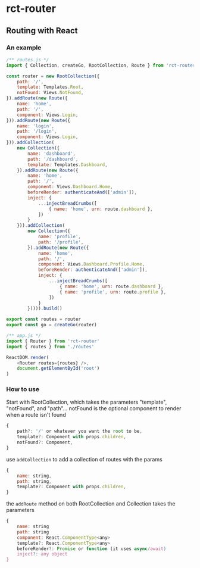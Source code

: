 # rct-router
## Routing with React

### An example
```js
/** routes.js */
import { Collection, createGo, RootCollection, Route } from 'rct-router'

const router = new RootCollection({
    path: '/',
    template: Templates.Root,
    notFound: Views.NotFound,
}).addRoute(new Route({
    name: 'home',
    path: '/',
    component: Views.Login,
})).addRoute(new Route({
    name: 'login',
    path: '/login',
    component: Views.Login,
})).addCollection(
    new Collection({
        name: 'dashboard',
        path: '/dashboard',
        template: Templates.Dashboard,
    }).addRoute(new Route({
        name: 'home',
        path: '/',
        component: Views.Dashboard.Home,
        beforeRender: authenticateAnd(['admin']),
        inject: {
            ...injectBreadCrumbs([
                { name: 'home', urn: route.dashboard },
            ])
        }
    })).addCollection(
        new Collection({
            name: 'profile',
            path: '/profile',
        }).addRoute(new Route({
            name: 'home',
            path: '/',
            component: Views.Dashboard.Profile.Home,
            beforeRender: authenticateAnd(['admin']),
            inject: {
                ...injectBreadCrumbs([
                    { name: 'home', urn: route.dashboard },
                    { name: 'profile', urn: route.profile },
                ])
            }
        })))).build()

export const routes = router
export const go = createGo(router)

/** app.js */
import { Router } from 'rct-router'
import { routes } from './routes'

ReactDOM.render(
    <Router routes={routes} />,
    document.getElementById('root')
)
```

### How to use
Start with RootCollection, which takes the parameters "template", "notFound", and "path"... notFound is the optional component to render when a route isn't found
```js
{
    path?: '/' or whatever you want the root to be,
    template?: Component with props.children,
    notFound?: Component,
}
```
use `addCollection` to add a collection of routes with the params
```js
{
    name: string,
    path: string,
    template?: Component with props.children,
}
```
the `addRoute` method on both RootCollection and Collection takes the parameters
```js
{
    name: string
    path: string
    component: React.ComponentType<any>
    template?: React.ComponentType<any>
    beforeRender?: Promise or function (it uses async/await)
    inject?: any object
}
```
